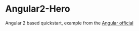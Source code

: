 # Angular2-Hero
Angular 2 based quickstart, example from the [Angular official](https://angular.io/docs/ts/latest/tutorial/)
